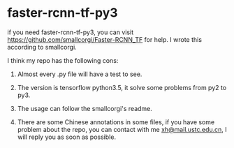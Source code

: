 # faster-rcnn-tf-py3
if you need faster-rcnn-tf-py3, you can visit https://github.com/smallcorgi/Faster-RCNN_TF for help. I wrote this according to  smallcorgi.

I think my repo has the following cons:

1. Almost every .py file will have a test to see.

2. The version is tensorflow python3.5, it solve some problems from py2 to py3.

3. The usage can follow the smallcorgi's readme.

4. There are some Chinese annotations in some files, if you have some problem about the repo, you can contact with me xh@mail.ustc.edu.cn, I will reply you as soon as possible.



